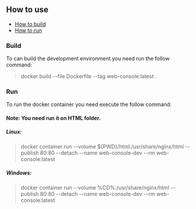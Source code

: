 ## How to use

* [How to build](#build)
* [How to run](#run)

<a name="build"></a>

### Build

To can build the development environment you need run the follow command:

> docker build --file Dockerfile --tag web-console:latest .

<a name="run"></a>

### Run

To run the docker container you need execute the follow command: 

#### **Note:** You need run it on HTML folder. 

##### Linux:

> docker container run --volume ${PWD}/html:/usr/share/nginx/html --publish 80:80 --detach --name web-console-dev --rm web-console:latest

##### Windows:

> docker container run --volume %CD%:/usr/share/nginx/html --publish 80:80 --detach --name web-console-dev --rm web-console:latest